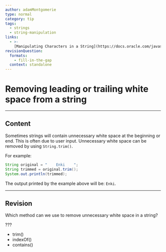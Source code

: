 ```yaml
---
author: adamMontgomerie
type: normal
category: tip
tags:
  - strings
  - string-manipulation
links:
  - >-
    [Manipulating Characters in a String](https://docs.oracle.com/javase/tutorial/java/data/manipstrings.html){website}
revisionQuestion:
  formats:
    - fill-in-the-gap
  context: standalone
---
```


# Removing leading or trailing white space from a string


---

## Content

Sometimes strings will contain unnecessary white space at the beginning or end. This is often due to user input. Unnecessary white space can be removed by using `String.trim()`.

For example:

```java
String original = "    Enki    ";
String trimmed = original.trim();
System.out.println(trimmed);
```

The output printed by the example above will be: `Enki`.

---

## Revision

Which method can we use to remove unnecessary white space in a string?

???

- trim()
- indexOf()
- contains()